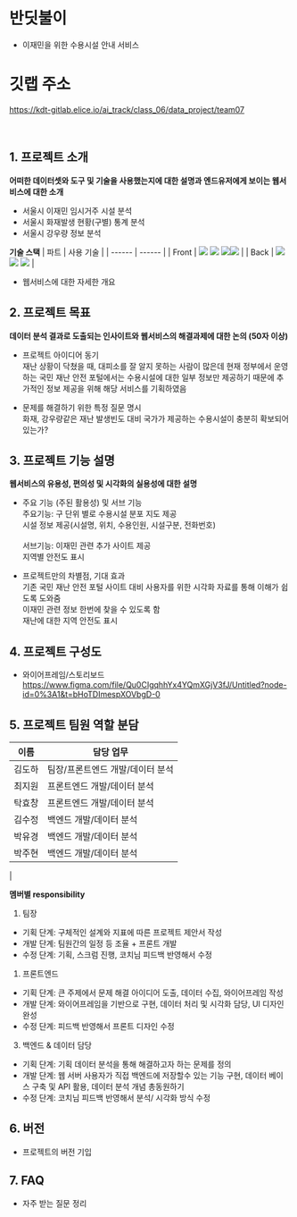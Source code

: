 # 반딧불이
- 이재민을 위한 수용시설 안내 서비스

# 깃랩 주소
https://kdt-gitlab.elice.io/ai_track/class_06/data_project/team07

<br >

## 1. 프로젝트 소개

**어떠한 데이터셋와 도구 및 기술을 사용했는지에 대한 설명과 엔드유저에게 보이는 웹서비스에 대한 소개**

  - 서울시 이재민 임시거주 시설 분석
  - 서울시 화재발생 현황(구별) 통계 분석
  - 서울시 강우량 정보 분석
  

  **기술 스택**
  | 파트 | 사용 기술 |
| ------ | ------ |
| Front | <img src="https://img.shields.io/badge/javascript-F7DF1E?style=for-the-badge&logo=javascript&logoColor=black"> <img src="https://img.shields.io/badge/react-61DAFB?style=for-the-badge&logo=react&logoColor=black"> <img src="https://img.shields.io/badge/styled components-DB7093?style=for-the-badge&logo=styled-components&logoColor=white"><img src="https://img.shields.io/badge/figma-F24E1E?style=for-the-badge&logo=figma&logoColor=white"> |
| Back | <img src="https://img.shields.io/badge/node.js-339933?style=for-the-badge&logo=Node.js&logoColor=white"> <img src="https://img.shields.io/badge/express-000000?style=for-the-badge&logo=express&logoColor=white"> <img src="https://img.shields.io/badge/mysql-4479A1?style=for-the-badge&logo=mysql&logoColor=white">  |
<br >


  - 웹서비스에 대한 자세한 개요

## 2. 프로젝트 목표

**데이터 분석 결과로 도출되는 인사이트와 웹서비스의 해결과제에 대한 논의 (50자 이상)**
  - 프로젝트 아이디어 동기<br />
  재난 상황이 닥쳤을 때, 대피소를 잘 알지 못하는 사람이 많은데 현재 정부에서 운영하는 국민 재난 안전 포털에서는 수용시설에 대한 일부 정보만 제공하기 때문에 추가적인 정보 제공을 위해 해당 서비스를 기획하였음
  
  - 문제를 해결하기 위한 특정 질문 명시 <br />
    화재, 강우량같은 재난 발생빈도 대비 국가가 제공하는 수용시설이 충분히 확보되어 있는가?



## 3. 프로젝트 기능 설명

**웹서비스의 유용성, 편의성 및 시각화의 실용성에 대한 설명**
  - 주요 기능 (주된 활용성) 및 서브 기능 <br />
    주요기능: 구 단위 별로 수용시설 분포 지도 제공 <br />
    시설 정보 제공(시설명, 위치, 수용인원, 시설구분, 전화번호) <br /><br />
    서브기능: 이재민 관련 추가 사이트 제공 <br />
    지역별 안전도 표시 


  - 프로젝트만의 차별점, 기대 효과 <br />
  기존 국민 재난 안전 포털 사이트 대비 사용자를 위한 시각화 자료를 통해 이해가 쉽도록 도와줌 <br />
  이재민 관련 정보 한번에 찾을 수 있도록 함 <br />
  재난에 대한 지역 안전도 표시

## 4. 프로젝트 구성도
  - 와이어프레임/스토리보드
    https://www.figma.com/file/Qu0CIgqhhYx4YQmXGjV3fJ/Untitled?node-id=0%3A1&t=bHoTDImespXOVbgD-0

## 5. 프로젝트 팀원 역할 분담
| 이름 | 담당 업무 |
| ------ | ------ |
| 김도하 | 팀장/프론트엔드 개발/데이터 분석 |
| 최지원 | 프론트엔드 개발/데이터 분석 |
| 탁효창 | 프론트엔드 개발/데이터 분석 |
| 김수정 | 백엔드 개발/데이터 분석 |
| 박유경 | 백엔드 개발/데이터 분석 |
| 박주현 | 백엔드 개발/데이터 분석 |
|

**멤버별 responsibility**

1. 팀장 

- 기획 단계: 구체적인 설계와 지표에 따른 프로젝트 제안서 작성
- 개발 단계: 팀원간의 일정 등 조율 + 프론트 개발
- 수정 단계: 기획, 스크럼 진행, 코치님 피드백 반영해서 수정

1. 프론트엔드 

- 기획 단계: 큰 주제에서 문제 해결 아이디어 도출, 데이터 수집, 와이어프레임 작성
- 개발 단계: 와이어프레임을 기반으로 구현, 데이터 처리 및 시각화 담당, UI 디자인 완성
- 수정 단계: 피드백 반영해서 프론트 디자인 수정

 3. 백엔드 & 데이터 담당  

- 기획 단계: 기획 데이터 분석을 통해 해결하고자 하는 문제를 정의
- 개발 단계: 웹 서버 사용자가 직접 백엔드에 저장할수 있는 기능 구현, 데이터 베이스 구축 및 API 활용, 데이터 분석 개념 총동원하기
- 수정 단계: 코치님 피드백 반영해서 분석/ 시각화 방식 수정

## 6. 버전
  - 프로젝트의 버전 기입

## 7. FAQ
  - 자주 받는 질문 정리

